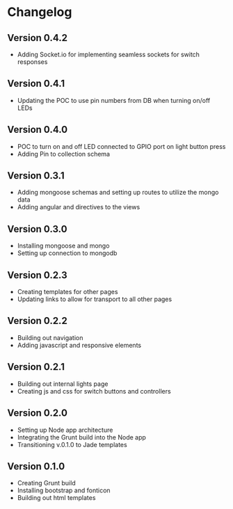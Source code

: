 # Changelog

## Version 0.4.2
- Adding Socket.io for implementing seamless sockets for switch responses

## Version 0.4.1
- Updating the POC to use pin numbers from DB when turning on/off LEDs

## Version 0.4.0
- POC to turn on and off LED connected to GPIO port on light button press
- Adding Pin to collection schema

## Version 0.3.1
- Adding mongoose schemas and setting up routes to utilize the mongo data
- Adding angular and directives to the views

## Version 0.3.0
- Installing mongoose and mongo
- Setting up connection to mongodb

## Version 0.2.3
- Creating templates for other pages
- Updating links to allow for transport to all other pages

## Version 0.2.2
- Building out navigation
- Adding javascript and responsive elements

## Version 0.2.1
- Building out internal lights page
- Creating js and css for switch buttons and controllers

## Version 0.2.0
- Setting up Node app architecture
- Integrating the Grunt build into the Node app
- Transitioning v.0.1.0 to Jade templates

## Version 0.1.0
- Creating Grunt build
- Installing bootstrap and fonticon
- Building out html templates
